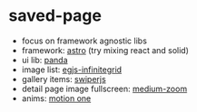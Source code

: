 # saved-page

- focus on framework agnostic libs
- framework: [astro](https://astro.build/) (try mixing react and solid)
- ui lib: [panda](https://panda-css.com/)
- image list: [egjs-infinitegrid](https://naver.github.io/egjs-infinitegrid/)
- gallery items: [swiperjs](https://swiperjs.com/)
- detail page image fullscreen: [medium-zoom](https://github.com/francoischalifour/medium-zoom#framework-integrations)
- anims: [motion one](https://motion.dev/)
